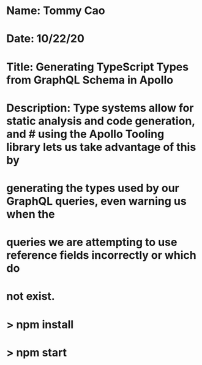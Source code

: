 # Name: Tommy Cao
# Date: 10/22/20
# Title: Generating TypeScript Types from GraphQL Schema in Apollo

# Description: Type systems allow for static analysis and code generation, and # using the Apollo Tooling library lets us take advantage of this by
# generating the types used by our GraphQL queries, even warning us when the 
# queries we are attempting to use reference fields incorrectly or which do 
# not exist. 

# > npm install
# > npm start
